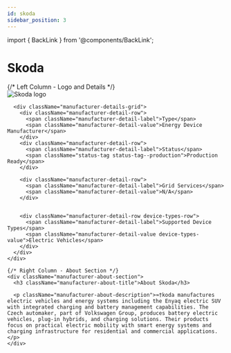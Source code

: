 ```yaml
---
id: skoda
sidebar_position: 3
---
```


import { BackLink } from '@components/BackLink';

<BackLink to="/integrations/manufacturers/supported-manufacturers" label="Supported Manufacturers" />

# Skoda


<div className="manufacturer-hero-card">
  <div className="manufacturer-hero-desktop">
    {/* Left Column - Logo and Details */}
    <div className="manufacturer-details-section">
      <div className="manufacturer-logo-container">
        <div className="manufacturer-logo-wrapper">
          <img 
        src="https://device.cms.texture.energy/logo/Skoda.svg" 
        alt="Skoda logo" 
        className="manufacturer-logo"
      />
        </div>
      </div>
      
      <div className="manufacturer-details-grid">
        <div className="manufacturer-detail-row">
          <span className="manufacturer-detail-label">Type</span>
          <span className="manufacturer-detail-value">Energy Device Manufacturer</span>
        </div>
        <div className="manufacturer-detail-row">
          <span className="manufacturer-detail-label">Status</span>
          <span className="status-tag status-tag--production">Production Ready</span>
        </div>
        
        <div className="manufacturer-detail-row">
          <span className="manufacturer-detail-label">Grid Services</span>
          <span className="manufacturer-detail-value">N/A</span>
        </div>
        
        
        <div className="manufacturer-detail-row device-types-row">
          <span className="manufacturer-detail-label">Supported Device Types</span>
          <span className="manufacturer-detail-value device-types-value">Electric Vehicles</span>
        </div>
      </div>
    </div>
    
    {/* Right Column - About Section */}
    <div className="manufacturer-about-section">
      <h3 className="manufacturer-about-title">About Skoda</h3>
      
      <p className="manufacturer-about-description">≈†koda manufactures electric vehicles and energy systems including the Enyaq electric SUV with integrated charging and battery management capabilities. The Czech automaker, part of Volkswagen Group, produces battery electric vehicles, plug-in hybrids, and charging solutions. Their products focus on practical electric mobility with smart energy systems and charging infrastructure for residential and commercial applications.</p>
    </div>
  </div>
</div>

<style jsx>{`
  .manufacturer-hero-card {
    background: var(--ifm-card-background-color);
    border: 1px solid #9ca3af;
    border-radius: 12px;
    margin-bottom: 32px;
  }

  .manufacturer-hero-desktop {
    display: grid;
    grid-template-columns: 1fr 1fr;
    gap: 24px;
    align-items: stretch;
  }

  .manufacturer-details-section {
    border-right: 1px solid #d1d5db;
    background: #f8fcff;
    border-radius: 8px;
    display: flex;
    flex-direction: column;
    height: 100%;
  }

  .manufacturer-logo-container {
    display: flex;
    align-items: center;
    gap: 20px;
    margin-bottom: 32px;
    padding: 24px 24px 0 24px;
  }

  .manufacturer-logo-wrapper {
    background: #ffffff;
    border: 1px solid #e5e7eb;
    border-radius: 12px;
    padding: 20px;
    flex-shrink: 0;
    width: 200px;
    height: 120px;
    display: flex;
    align-items: center;
    justify-content: center;
    box-shadow: 0 1px 3px 0 rgba(0, 0, 0, 0.1), 0 1px 2px 0 rgba(0, 0, 0, 0.06);
  }

  .manufacturer-logo {
    width: 100%;
    height: 100%;
    object-fit: contain;
    opacity: 0.9;
  }

  .manufacturer-logo-placeholder {
    width: 160px;
    height: 80px;
    background: linear-gradient(135deg, #f3f4f6 0%, #e5e7eb 100%);
    border-radius: 8px;
    display: flex;
    align-items: center;
    justify-content: center;
    font-size: 20px;
    font-weight: 600;
    color: #6b7280;
  }

  .manufacturer-details-grid {
    display: grid;
    gap: 12px;
    padding: 0 24px 24px 24px;
  }

  .manufacturer-detail-row {
    display: flex;
    justify-content: space-between;
    align-items: center;
    padding: 12px 0;
    border-bottom: 1px solid #e5e7eb;
  }

  .manufacturer-detail-row:last-child {
    border-bottom: none;
  }

  .manufacturer-detail-label {
    font-weight: 500;
    color: #6b7280;
    font-size: 14px;
  }

  .manufacturer-detail-value {
    font-weight: 600;
    color: #1f2937;
    font-size: 14px;
  }

  .manufacturer-website-link {
    color: #444ae1;
    text-decoration: none;
    font-weight: 600;
    font-size: 14px;
    transition: text-decoration 0.2s ease;
  }

  .manufacturer-website-link:hover {
    text-decoration: underline;
  }

  .device-types-row {
    align-items: flex-start;
    padding: 16px 0;
  }

  .device-types-value {
    text-align: right;
    max-width: 60%;
    line-height: 1.4;
    word-wrap: break-word;
    hyphens: auto;
  }

  .manufacturer-about-section {
    padding: 48px 32px 32px 16px;
  }

  .manufacturer-about-title {
    margin: 0 0 20px 0;
    font-size: 18px;
    font-weight: 600;
    color: #1f2937;
  }

  .manufacturer-about-description {
    margin: 0 0 20px 0;
    font-size: 18px;
    line-height: 1.6;
    color: #4b5563;
  }

  /* Mobile responsive - stack columns */
  @media (max-width: 768px) {
    .manufacturer-hero-desktop {
      grid-template-columns: 1fr;
      gap: 16px;
    }

    .manufacturer-details-section {
      border-right: none;
      border-bottom: 1px solid #d1d5db;
      margin-bottom: 16px;
    }
  }

  /* Dark mode styles */
  [data-theme="dark"] .manufacturer-hero-card {
    background: #2d2d2d !important;
    border-color: #4b5563 !important;
  }

  [data-theme="dark"] .manufacturer-details-section {
    background: #1f1f2e !important;
    border-right-color: #4b5563 !important;
  }

  [data-theme="dark"] .manufacturer-logo-wrapper {
    background: #ffffff !important;
    border-color: #e5e7eb !important;
  }

  [data-theme="dark"] .manufacturer-detail-label {
    color: #d1d5db !important;
  }

  [data-theme="dark"] .manufacturer-detail-value {
    color: #ffffff !important;
  }

  [data-theme="dark"] .manufacturer-website-link {
    color: #b4b9ff !important;
  }

  [data-theme="dark"] .manufacturer-about-title {
    color: #ffffff !important;
  }

  [data-theme="dark"] .manufacturer-about-description {
    color: #d1d5db !important;
  }

  [data-theme="dark"] .manufacturer-detail-row {
    border-bottom-color: #4b5563 !important;
  }

  [data-theme="dark"] .manufacturer-logo-placeholder {
    background: linear-gradient(135deg, #374151 0%, #4b5563 100%) !important;
    color: #d1d5db !important;
  }

  /* Status tag styles */
  .status-tag {
    padding: 4px 8px;
    border-radius: 4px;
    font-size: 12px;
    font-weight: 500;
  }

  .status-tag--production {
    background-color: #ecfdf5;
    color: #065f46;
  }

  .status-tag--development {
    background-color: #fffbeb;
    color: #92400e;
  }

  .status-tag--planned {
    background-color: #f5f3ff;
    color: #5b21b6;
  }

  .status-tag--blocked {
    background-color: #fef2f2;
    color: #991b1b;
  }

  /* Dark mode status tag styles */
  [data-theme="dark"] .status-tag--production {
    background-color: #064e3b;
    color: #6ee7b7;
  }

  [data-theme="dark"] .status-tag--development {
    background-color: #78350f;
    color: #fbbf24;
  }

  [data-theme="dark"] .status-tag--planned {
    background-color: #4c1d95;
    color: #c4b5fd;
  }

  [data-theme="dark"] .status-tag--blocked {
    background-color: #7f1d1d;
    color: #fca5a5;
  }
`}</style>





